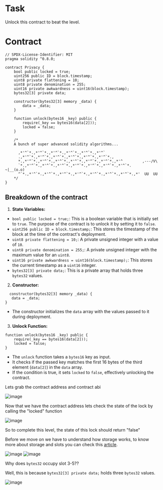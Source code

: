 # Task

Unlock this contract to beat the level.

# Contract

```sol
// SPDX-License-Identifier: MIT
pragma solidity ^0.8.0;

contract Privacy {
    bool public locked = true;
    uint256 public ID = block.timestamp;
    uint8 private flattening = 10;
    uint8 private denomination = 255;
    uint16 private awkwardness = uint16(block.timestamp);
    bytes32[3] private data;

    constructor(bytes32[3] memory _data) {
        data = _data;
    }

    function unlock(bytes16 _key) public {
        require(_key == bytes16(data[2]));
        locked = false;
    }

    /*
    A bunch of super advanced solidity algorithms...

      ,*'^`*.,*'^`*.,*'^`*.,*'^`*.,*'^`*.,*'^`
      .,*'^`*.,*'^`*.,*'^`*.,*'^`*.,*'^`*.,*'^`*.,
      *.,*'^`*.,*'^`*.,*'^`*.,*'^`*.,*'^`*.,*'^`*.,*'^         ,---/V\
      `*.,*'^`*.,*'^`*.,*'^`*.,*'^`*.,*'^`*.,*'^`*.,*'^`*.    ~|__(o.o)
      ^`*.,*'^`*.,*'^`*.,*'^`*.,*'^`*.,*'^`*.,*'^`*.,*'^`*.,*'  UU  UU
    */
}
```
## Breakdown of the contract

1. **State Variables:**
    
- `bool public locked = true;`: This is a boolean variable that is initially set to `true`. The purpose of the contract is to unlock it by setting it to `false`.
- `uint256 public ID = block.timestamp;`: This stores the timestamp of the block at the time of the contract's deployment.
- `uint8 private flattening = 10;`: A private unsigned integer with a value of `10`.
- `uint8 private denomination = 255;`: A private unsigned integer with the maximum value for an `uint8`.
- `uint16 private awkwardness = uint16(block.timestamp);`: This stores the current timestamp as a `uint16` integer.
- `bytes32[3] private data;`: This is a private array that holds three `bytes32` values.

2. **Constructor:**
 ```sol
   constructor(bytes32[3] memory _data) {
    data = _data;
}
```
- The constructor initializes the `data` array with the values passed to it during deployment.

3. **Unlock Function:**
```sol
function unlock(bytes16 _key) public {
    require(_key == bytes16(data[2]));
    locked = false;
}
```
- The `unlock` function takes a `bytes16` key as input.
- It checks if the passed key matches the first 16 bytes of the third element (`data[2]`) in the `data` array.
- If the condition is true, it sets `locked` to `false`, effectively unlocking the contract.



Lets grab the contract address and contract abi

![image](https://github.com/user-attachments/assets/9273b920-e316-4745-b046-b649f12187f4)

Now that we have the contract address lets check the state of the lock by calling the "locked" function

![image](https://github.com/user-attachments/assets/f138dad3-9f54-4f8d-bbd1-72b1c757d8bf)

So to complete this level, the state of this lock should return "false"

Before we move on we have to understand how storage works, to know more about storage and slots you can check this [article](https://medium.com/@ozorawachie/solidity-storage-layout-and-slots-a-comprehensive-guide-2cee71817ed8).

![image](https://github.com/user-attachments/assets/77cb09a6-44ca-44a2-82bf-35a34739d000)
![image](https://github.com/user-attachments/assets/9917f89d-4b7b-4c0f-9095-3ed7146bd02d)

Why does `bytes32` occupy slot 3-5??

Well, this is because `bytes32[3] private data;` holds three `bytes32` values.

![image](https://github.com/user-attachments/assets/4694b10d-061a-4e0b-a1a9-44708ddd2c3e)



























